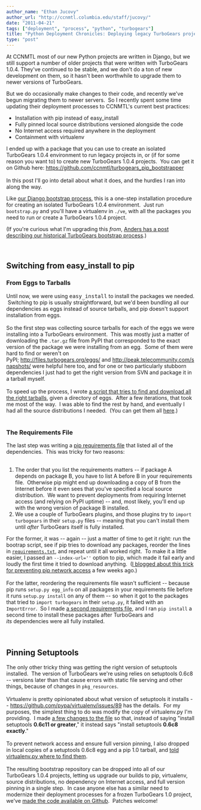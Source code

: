 ```yaml
---
author_name: "Ethan Jucovy"
author_url: "http://ccnmtl.columbia.edu/staff/jucovy/"
date: "2011-04-21"
tags: ["deployment", "process", "python", "turbogears"]
title: "Python Deployment Chronicles: Deploying legacy TurboGears projects with modern tools"
type: "post"
---
```


<p>At <span class="caps">CCNMTL </span>most of our new Python projects are written in Django, but we still support a number of older projects that were written with TurboGears 1.0.4.  They've continued to be stable, and we don't do a ton of new development on them, so it hasn't been worthwhile to upgrade them to newer versions of TurboGears.</p><p>But we do occasionally make changes to their code, and recently we've begun migrating them to newer servers. &nbsp;So I recently spent some time updating their deployment processes to <span class="caps">CCNMTL'</span>s current best practices:</p>

<!--more-->

<p></p><ul><li><meta http-equiv="content-type" content="text/html; charset=utf-8">Installation with pip instead of easy_install</li><li><meta http-equiv="content-type" content="text/html; charset=utf-8"><meta http-equiv="content-type" content="text/html; charset=utf-8">Fully pinned local source distributions versioned alongside the code</li><li><meta http-equiv="content-type" content="text/html; charset=utf-8">No Internet access required anywhere in the deployment</li><li>Containment with virtualenv</li></ul><div>I ended up with a package that you can use to create an isolated TurboGears 1.0.4 environment to run legacy projects in, or (if for some reason you want to) to create new TurboGears 1.0.4 projects. &nbsp;You can get it on Github here:&nbsp;<a href="https://github.com/ccnmtl/turbogears_pip_bootstrapper">https://github.com/ccnmtl/turbogears_pip_bootstrapper</a></div><div><br /></div><div>In this post I'll go into detail about what it does, and the hurdles I ran into along the way.</div><meta http-equiv="content-type" content="text/html; charset=utf-8"><p></p>

<p>Like <a href="https://github.com/ccnmtl/ccnmtldjango/">our Django bootstrap process</a>, this is a one-step installation procedure for creating an isolated TurboGears 1.0.4 environment. &nbsp;Just run <code>bootstrap.py</code> and you'll have a virtualenv in <code>./ve</code>, with all the packages you need to run or create a TurboGears 1.0.4 project.</p><p>(If you're curious what I'm upgrading this <i>from</i>,&nbsp;<a href="http://thraxil.org/users/anders/posts/2006/09/13/TurboGears-Deployment-with-supervisord-and-workingenv-py/">Anders has a post describing our historical TurboGears bootstrap process</a>.)</p><p><br /></p><h2>Switching from easy_install to pip</h2>

<h3>From Eggs to Tarballs</h3>

<meta http-equiv="content-type" content="text/html; charset=utf-8"><div>Until now, we were using&nbsp;<code style="margin-top: 0px; margin-right: 0px; margin-bottom: 0px; margin-left: 0px; border-top-width: 0px; border-right-width: 0px; border-bottom-width: 0px; border-left-width: 0px; border-style: initial; border-color: initial; padding-top: 0px; padding-right: 0px; padding-bottom: 0px; padding-left: 0px; font-size: 1em; font-weight: normal; ">easy_install</code>&nbsp;to install the packages we needed. &nbsp;Switching to pip is usually straightforward, but we'd been bundling all our dependencies as eggs instead of source tarballs, and pip doesn't support installation from eggs.</div><div><br /></div><div>So the first step was collecting source tarballs for each of the eggs we were installing into a TurboGears environment. &nbsp;This was mostly just a matter of downloading the <code>.tar.gz</code> file from PyPI that corresponded to the exact version of the package we were installing from an egg. &nbsp;Some of them were hard to find or weren't on PyPI;&nbsp;<a href="http://files.turbogears.org/eggs/">http://files.turbogears.org/eggs/</a>&nbsp;and&nbsp;<a href="http://peak.telecommunity.com/snapshots/">http://peak.telecommunity.com/snapshots/</a>&nbsp;were&nbsp;helpful here too, and for one or two particularly stubborn dependencies I just had to get the right version from SVN and package it in a tarball myself.</div><div><br /></div><div>To speed up the process, I wrote <a href="https://gist.github.com/935032">a script that tries to find and download all the right tarballs</a>, given a directory of eggs. &nbsp;After a few iterations, that took me most of the way. &nbsp;I was able to find the rest by hand, and eventually I had all the source distributions I needed. &nbsp;(You can get them all <a href="https://github.com/ccnmtl/turbogears_pip_bootstrapper/tree/master/requirements/src">here</a>.)</div><div><br /></div><h3>The Requirements File</h3><div>The last step was writing a <a href="http://www.pip-installer.org/en/latest/requirement-format.html">pip requirements file</a> that listed all of the dependencies. &nbsp;This was tricky for two reasons:</div><div><br /></div><div><ol><li>The order that you list the requirements matters -- if package A depends on package B, you have to list A before B in your requirements file. &nbsp;Otherwise pip might end up downloading a copy of B from the Internet before it even sees that you've specified a local source distribution. &nbsp;We want to prevent deployments from requiring Internet access (and relying on PyPI uptime) -- and, most likely, you'll end up with the wrong version of package B installed.</li><li>We use a couple of TurboGears plugins, and those plugins try to <code>import turbogears</code> in their <code>setup.py</code> files -- meaning that you can't install them until <i>after</i>&nbsp;TurboGears itself is fully installed.</li></ol><div>For the former, it was -- again -- just a matter of time to get it right: run the bootrap script, see if pip tries to download any packages, reorder the lines in <code><a href="https://github.com/ccnmtl/turbogears_pip_bootstrapper/blob/master/requirements/libs.txt">requirements.txt</a></code>, and repeat until it all worked right. &nbsp;To make it a little easier, I passed an <code>--index-url=''</code>&nbsp;option to pip, which made it fail early and loudly the first time it tried to download anything. &nbsp;(<a href="http://ccnmtl.columbia.edu/compiled/process/preventing_network_access_with.html">I blogged about this trick for preventing pip network access</a> a few weeks ago.)</div></div><div><br /></div><div>For the latter, reordering the requirements file wasn't sufficient -- because pip runs <code>setup.py egg_info</code> on all packages in your requirements file before it runs <code>setup.py install</code> on any of them -- so when it got to the packages that tried to <code>import turbogears</code> in their <code>setup.py</code>, it failed with an <code>ImportError</code>. &nbsp;So I made <a href="https://github.com/ccnmtl/turbogears_pip_bootstrapper/blob/master/requirements/phasetwo.txt">a second requirements file</a>, and I ran <code>pip install</code> a second time to install these packages after TurboGears and <i>its</i>&nbsp;dependencies were all fully installed.</div><div><br /></div><div><br /></div><h2>Pinning Setuptools</h2><div>The only other tricky thing was getting the right version of setuptools installed. &nbsp;The version of TurboGears we're using relies on setuptools 0.6c8 -- versions later than that cause errors with static file serving and other things, because of changes in <code>pkg_resources</code>.</div><div><br /></div><div>Virtualenv is pretty opinionated about what version of setuptools it installs --&nbsp;<a href="https://github.com/pypa/virtualenv/issues/89">https://github.com/pypa/virtualenv/issues/89</a>&nbsp;has the details. &nbsp;For my purposes, the simplest thing to do was modify the copy of virtualenv.py I'm providing. &nbsp;I made <a href="https://github.com/ccnmtl/turbogears_pip_bootstrapper/compare/1d32c7...2d9ca7">a few changes to the file</a> so that, instead of saying "install setuptools <b>0.6c11 or greater</b>," it instead says "install setuptools <b>0.6c8</b> <b>exactly</b>." &nbsp;</div><div><br /></div><div>To prevent network access and ensure full version pinning, I also dropped in local copies of a setuptools 0.6c8 egg and a pip 1.0 tarball, and <a href="https://github.com/ccnmtl/turbogears_pip_bootstrapper/blob/master/bootstrap.py#L16">told virtualenv.py where to find them</a>.</div><div><br /></div><div>The resulting bootstrap repository can be dropped into all of our TurboGears 1.0.4 projects, letting us upgrade our builds to pip, virtualenv, source distributions, no dependency on Internet access, and full version pinning in a single step. &nbsp;In case anyone else has a similar need to modernize their deployment processes for a frozen TurboGears 1.0 project, we've <a href="https://github.com/ccnmtl/turbogears_pip_bootstrapper/">made the code available on Github</a>. &nbsp;Patches welcome!</div><meta http-equiv="content-type" content="text/html; charset=utf-8">
